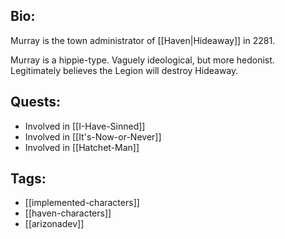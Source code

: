 ## Bio:

Murray is the town administrator of [[Haven|Hideaway]] in 2281. 

Murray is a hippie-type. Vaguely ideological, but more hedonist. Legitimately believes the Legion will destroy Hideaway.

## Quests:

- Involved in [[I-Have-Sinned]]
- Involved in [[It's-Now-or-Never]]
- Involved in [[Hatchet-Man]]

## Tags:

- [[implemented-characters]]
- [[haven-characters]]
- [[arizonadev]]